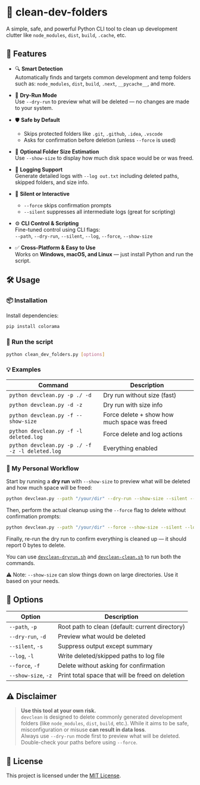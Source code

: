 # 🧹 clean-dev-folders

A simple, safe, and powerful Python CLI tool to clean up development clutter like `node_modules`, `dist`, `build`, `.cache`, etc.

## 🚀 Features

- 🔍 **Smart Detection**  
  Automatically finds and targets common development and temp folders such as:
  `node_modules`, `dist`, `build`, `.next`, `__pycache__`, and more.

- 🧪 **Dry-Run Mode**  
  Use `--dry-run` to preview what will be deleted — no changes are made to your system.

- 🛡️ **Safe by Default**  
  - Skips protected folders like `.git`, `.github`, `.idea`, `.vscode`
  - Asks for confirmation before deletion (unless `--force` is used)

- 💾 **Optional Folder Size Estimation**  
  Use `--show-size` to display how much disk space would be or was freed.

- 📝 **Logging Support**  
  Generate detailed logs with `--log out.txt` including deleted paths, skipped folders, and size info.

- 🤫 **Silent or Interactive**  
  - `--force` skips confirmation prompts  
  - `--silent` suppresses all intermediate logs (great for scripting)

- ⚙️ **CLI Control & Scripting**  
  Fine-tuned control using CLI flags:  
  `--path`, `--dry-run`, `--silent`, `--log`, `--force`, `--show-size`

- ✅ **Cross-Platform & Easy to Use**  
  Works on **Windows, macOS, and Linux** — just install Python and run the script.

## 🛠️ Usage

### 📦 Installation

Install dependencies:

```bash
pip install colorama
```

### 🔧 Run the script

```bash
python clean_dev_folders.py [options]
```

### 💡 Examples

| Command | Description |
|----------|----------|
| `python devclean.py -p ./ -d` | Dry run without size (fast) |
| `python devclean.py -d -z` | Dry run with size info |
| `python devclean.py -f --show-size` | Force delete + show how much space was freed |
| `python devclean.py -f -l deleted.log` | Force delete and log actions |
| `python devclean.py -p ./ -f -z -l deleted.log` | Everything enabled |

### 🔧 My Personal Workflow

Start by running a **dry run** with `--show-size` to preview what will be deleted and how much space will be freed:

```bash
python devclean.py --path "/your/dir" --dry-run --show-size --silent --log ./out.txt
```

Then, perform the actual cleanup using the `--force` flag to delete without confirmation prompts:

```bash
python devclean.py --path "/your/dir" --force --show-size --silent --log ./out.txt
```

Finally, re-run the dry run to confirm everything is cleaned up — it should report 0 bytes to delete.

You can use [`devclean-dryrun.sh`](./devclean-dryrun.sh) and [`devclean-clean.sh`](devclean-clean.sh) to run both the commands.

⚠️ Note: `--show-size` can slow things down on large directories. Use it based on your needs.

## 🧰 Options

| Option | Description |
|----------|----------|
| `--path`, `-p` | Root path to clean (default: current directory) |
| `--dry-run`, `-d` | Preview what would be deleted |
| `--silent`, `-s` | Suppress output except summary |
| `--log`, `-l` | Write deleted/skipped paths to log file |
| `--force`, `-f` | Delete without asking for confirmation |
| `--show-size`, `-z` | Print total space that will be freed on deletion |

## ⚠️ Disclaimer

> **Use this tool at your own risk.**  
> `devclean` is designed to delete commonly generated development folders (like `node_modules`, `dist`, `build`, etc.). While it aims to be safe, misconfiguration or misuse **can result in data loss**.  
> Always use `--dry-run` mode first to preview what will be deleted.  
> Double-check your paths before using `--force`.

## 📄 License

This project is licensed under the [MIT License](./LICENSE).
